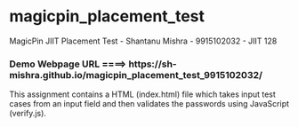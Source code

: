 # magicpin_placement_test
MagicPin JIIT Placement Test - Shantanu Mishra - 9915102032 - JIIT 128

<h3> Demo Webpage URL  ====>    https://sh-mishra.github.io/magicpin_placement_test_9915102032/ </h3>

This assignment contains a HTML (index.html) file which takes input test cases from an input field and then validates the passwords using JavaScript (verify.js).
